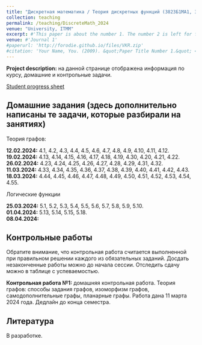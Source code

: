 ```yaml
---
title: "Дискретная математика / Теория дискретных функций (3823Б1МА1, 3823Б1ПМ5)"
collection: teaching
permalink: /teaching/DiscreteMath_2024
venue: "University, ITMM"
excerpt: #'This paper is about the number 1. The number 2 is left for future work.'
venue: #'Journal 1'
#paperurl: 'http://forodie.github.io/files/VKR.zip'
#citation: 'Your Name, You. (2009). &quot;Paper Title Number 1.&quot; <i>Journal 1</i>. 1(1).'
---
```


**Project description:** на данной странице отображена информация по курсу, домашние и контрольные задачи. 
  
[Student progress sheet](https://docs.google.com/spreadsheets/d/1mtiCq9vlmA0vJUVfEB-tPvx6t3pL8OoCvl2vXUjgkQA/edit?usp=sharing)

## Домашние задания (здесь дополнительно написаны те задачи, которые разбирали на занятиях)  

Теория графов:  

**12.02.2024:** 4.1, 4.2, 4.3, 4.4, 4.5, 4.6, 4.7, 4.8, 4.9, 4.10, 4.11, 4.12.  
**19.02.2024:** 4.13, 4.14, 4.15, 4.16, 4.17, 4.18, 4.19, 4.30, 4.20, 4.21, 4.22.  
**26.02.2024:** 4.23, 4.24, 4.25, 4.26, 4.27, 4.28, 4.29, 4.31, 4.32.  
**11.03.2024:** 4.33, 4.34, 4.35, 4.36, 4.37, 4.38, 4.39, 4.40, 4.41, 4.42, 4.43.  
**18.03.2024:** 4.44, 4.45, 4.46, 4.47, 4.48, 4.49, 4.50, 4.51, 4.52, 4.53, 4.54, 4.55.   

Логические функции  

**25.03.2024:** 5.1, 5.2, 5.3, 5.4, 5.5, 5.6, 5.7, 5.8, 5.9, 5.10.  
**01.04.2024:** 5.13, 5.14, 5.15, 5.18.  
**08.04.2024:**  

## Контрольные работы
Обратите внимание, что контрольная работа считается выполненной при правильном решении каждого из обязательных заданий. Досдать незаконченные работы можно до начала сессии. Отследить сдачу можно в таблице с успеваемостью.

**Контрольная работа №1:** домашняя контрольная работа. Теория графов: способы задания графов, изоморфизм графов, самодополнительные графы, планарные графы. Работа дана 11 марта 2024 года. Дедлайн до конца семестра.

## Литература
В разработке. 
